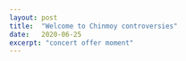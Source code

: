 ```yaml
---
layout: post
title:  "Welcome to Chinmoy controversies"
date:   2020-06-25
excerpt: "concert offer moment"
---
```

